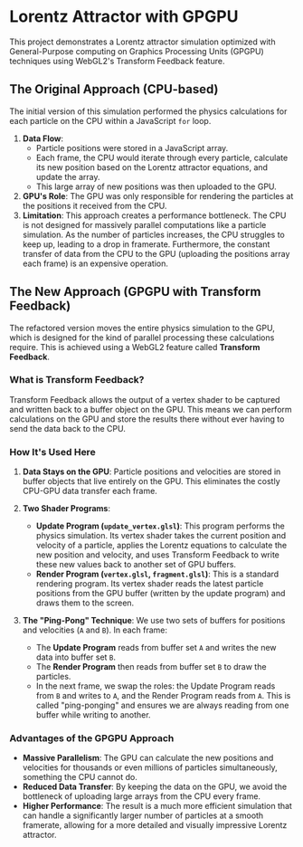 # Lorentz Attractor with GPGPU

This project demonstrates a Lorentz attractor simulation optimized with General-Purpose computing on Graphics Processing Units (GPGPU) techniques using WebGL2's Transform Feedback feature.

## The Original Approach (CPU-based)

The initial version of this simulation performed the physics calculations for each particle on the CPU within a JavaScript `for` loop.

1.  **Data Flow**:
    *   Particle positions were stored in a JavaScript array.
    *   Each frame, the CPU would iterate through every particle, calculate its new position based on the Lorentz attractor equations, and update the array.
    *   This large array of new positions was then uploaded to the GPU.
2.  **GPU's Role**: The GPU was only responsible for rendering the particles at the positions it received from the CPU.
3.  **Limitation**: This approach creates a performance bottleneck. The CPU is not designed for massively parallel computations like a particle simulation. As the number of particles increases, the CPU struggles to keep up, leading to a drop in framerate. Furthermore, the constant transfer of data from the CPU to the GPU (uploading the positions array each frame) is an expensive operation.

## The New Approach (GPGPU with Transform Feedback)

The refactored version moves the entire physics simulation to the GPU, which is designed for the kind of parallel processing these calculations require. This is achieved using a WebGL2 feature called **Transform Feedback**.

### What is Transform Feedback?

Transform Feedback allows the output of a vertex shader to be captured and written back to a buffer object on the GPU. This means we can perform calculations on the GPU and store the results there without ever having to send the data back to the CPU.

### How It's Used Here

1.  **Data Stays on the GPU**: Particle positions and velocities are stored in buffer objects that live entirely on the GPU. This eliminates the costly CPU-GPU data transfer each frame.

2.  **Two Shader Programs**:
    *   **Update Program (`update_vertex.glsl`)**: This program performs the physics simulation. Its vertex shader takes the current position and velocity of a particle, applies the Lorentz equations to calculate the new position and velocity, and uses Transform Feedback to write these new values back to another set of GPU buffers.
    *   **Render Program (`vertex.glsl`, `fragment.glsl`)**: This is a standard rendering program. Its vertex shader reads the latest particle positions from the GPU buffer (written by the update program) and draws them to the screen.

3.  **The "Ping-Pong" Technique**:
    We use two sets of buffers for positions and velocities (`A` and `B`). In each frame:
    *   The **Update Program** reads from buffer set `A` and writes the new data into buffer set `B`.
    *   The **Render Program** then reads from buffer set `B` to draw the particles.
    *   In the next frame, we swap the roles: the Update Program reads from `B` and writes to `A`, and the Render Program reads from `A`. This is called "ping-ponging" and ensures we are always reading from one buffer while writing to another.

### Advantages of the GPGPU Approach

*   **Massive Parallelism**: The GPU can calculate the new positions and velocities for thousands or even millions of particles simultaneously, something the CPU cannot do.
*   **Reduced Data Transfer**: By keeping the data on the GPU, we avoid the bottleneck of uploading large arrays from the CPU every frame.
*   **Higher Performance**: The result is a much more efficient simulation that can handle a significantly larger number of particles at a smooth framerate, allowing for a more detailed and visually impressive Lorentz attractor.

